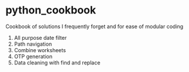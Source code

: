# python_cookbook
Cookbook of solutions I frequently forget and for ease of modular coding
1. All purpose date filter 
2. Path navigation
3. Combine worksheets
4. OTP generation
5. Data cleaning with find and replace
